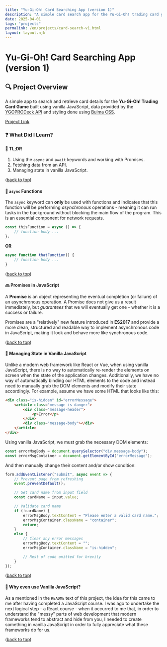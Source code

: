 ```yaml
---
title: "Yu-Gi-Oh! Card Searching App (version 1)"
description: "A simple card search app for the Yu-Gi-Oh! trading card game built using HTML and vanilla JavaScript."
date: 2025-04-01
tags: "projects"
permalink: /en/projects/card-search-v1.html
layout: layout.njk
---
```


<a id="top"></a>

# Yu-Gi-Oh! Card Searching App (version 1)

## 🔍 Project Overview

A simple app to search and retrieve card details for the **Yu-Gi-Oh! Trading Card Game** built using vanilla JavaScript, data provided by the [YGOPRODeck API](https://ygoprodeck.com/api-guide/) and styling done using [Bulma CSS](https://bulma.io/).

[Project Link](https://github.com/littl3fo0t/Yu-Gi-Oh-Card-App)

### ❓ What Did I Learn?

#### 🚀 TL;DR

1. Using the `async` and `await` keywords and working with Promises.
2. Fetching data from an API.
3. Managing state in vanilla JavaScript.

<p class="back-to-top">(<a href="#top">back to top</a>)</p>

#### 🔁 `async` Functions

The `async` keyword can **only** be used with functions and indicates that this function will be performing _asynchronous_ operations - meaning it can run tasks in the background without blocking the main flow of the program. This is an essential component for network requests.

```js
const thisFunction = async () => {
    // function body ...
};
```

**OR**

```js
async function thatFunction() {
    // function body ...
}
```

<p class="back-to-top">(<a href="#top">back to top</a>)</p>

#### 🔜 Promises in JavaScript

A **Promise** is an object representing the eventual completion (or failure) of an asynchronous operation. A Promise does not give us a result immediately, but _guarantees_ that we will eventually get one - whether it is a success or failure.

Promises are a "relatively" new feature introduced in **ES2017** and provide a more clean, structured and readable way to implement asynchronous code in JavaScript, making it look and behave more like synchronous code.

<p class="back-to-top">(<a href="#top">back to top</a>)</p>

#### 🛃 Managing State in Vanilla JavaScript

Unlike a modern web framework like React or Vue, when using vanilla JavaScript, there is no way to automatically re-render the elements on screen when the state of the application changes. Additionally, we have no way of automatically binding our HTML elements to the code and instead need to manually grab the DOM elements and modify their state accordingly. For example, assume we have some HTML that looks like this:

```html
<div class="is-hidden" id="errorMessage">
    <article class="message is-danger">
        <div class="message-header">
            <p>Error</p>
        </div>
        <div class="message-body"></div>
    </article>
</div>
```

Using vanilla JavaScript, we must grab the necessary DOM elements:
```js
const errorMsgBody = document.querySelector("div.message-body");
const errorMsgContainer = document.getElementById("errorMessage");
```

And then manually change their content and/or show condition:
```js
form.addEventListener("submit", async event => {
    // Prevent page from refreshing
    event.preventDefault();

    // Get card name from input field
    const cardName = input.value;

    // Validate card name
    if (!cardName) {
        errorMsgBody.textContent = "Please enter a valid card name.";
        errorMsgContainer.className = "container";
        return;
    }
    else {
        // Clear any error messages
        errorMsgBody.textContent = "";
        errorMsgContainer.className = "is-hidden";

        // Rest of code omitted for brevity
    }
});
```

<p class="back-to-top">(<a href="#top">back to top</a>)</p>

#### 🤔 Why even use Vanilla JavaScript?

As a mentioned in the `README` text of this project, the idea for this came to me after having completed a JavaScript course. I was ago to undertake the next logical step - a React course - when it occurred to me that, in order to understand the "messy" parts of web development that modern frameworks tend to abstract and hide from you, I needed to create something in vanilla JavaScript in order to fully appreciate what these frameworks do for us.

<p class="back-to-top">(<a href="#top">back to top</a>)</p>